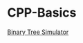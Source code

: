 ﻿# CPP-Basics
 
 <a href="https://yongdanielliang.github.io/animation/web/BST.html?fbclid=IwAR0lvhFMhk2Lc3_tCzmDPMIbsahSQ2iZwQW1Vo8I5OjF6Fyn2EgLFzFa4pA"> Binary Tree Simulator </a>
